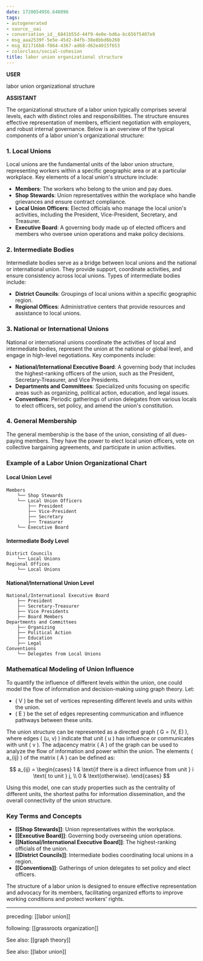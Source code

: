 ```yaml
---
date: 1720054956.640896
tags:
- autogenerated
- source__oai
- conversation_id__6841b55d-44f9-4e0e-bd6a-bc656f5407e9
- msg_aaa2539f-5e5e-45d2-84fb-38e8bbd6b260
- msg_821716b8-f864-4367-ad68-d62e4015f653
- colorclass/social-cohesion
title: labor union organizational structure
---
```


**USER**

labor union organizational structure


**ASSISTANT**

The organizational structure of a labor union typically comprises several levels, each with distinct roles and responsibilities. The structure ensures effective representation of members, efficient negotiation with employers, and robust internal governance. Below is an overview of the typical components of a labor union's organizational structure:

### 1. Local Unions
Local unions are the fundamental units of the labor union structure, representing workers within a specific geographic area or at a particular workplace. Key elements of a local union's structure include:

- **Members**: The workers who belong to the union and pay dues.
- **Shop Stewards**: Union representatives within the workplace who handle grievances and ensure contract compliance.
- **Local Union Officers**: Elected officials who manage the local union's activities, including the President, Vice-President, Secretary, and Treasurer.
- **Executive Board**: A governing body made up of elected officers and members who oversee union operations and make policy decisions.

### 2. Intermediate Bodies
Intermediate bodies serve as a bridge between local unions and the national or international union. They provide support, coordinate activities, and ensure consistency across local unions. Types of intermediate bodies include:

- **District Councils**: Groupings of local unions within a specific geographic region.
- **Regional Offices**: Administrative centers that provide resources and assistance to local unions.

### 3. National or International Unions
National or international unions coordinate the activities of local and intermediate bodies, represent the union at the national or global level, and engage in high-level negotiations. Key components include:

- **National/International Executive Board**: A governing body that includes the highest-ranking officers of the union, such as the President, Secretary-Treasurer, and Vice Presidents.
- **Departments and Committees**: Specialized units focusing on specific areas such as organizing, political action, education, and legal issues.
- **Conventions**: Periodic gatherings of union delegates from various locals to elect officers, set policy, and amend the union's constitution.

### 4. General Membership
The general membership is the base of the union, consisting of all dues-paying members. They have the power to elect local union officers, vote on collective bargaining agreements, and participate in union activities.

### Example of a Labor Union Organizational Chart

#### Local Union Level
```
Members
    └── Shop Stewards
    └── Local Union Officers
        ├── President
        ├── Vice-President
        ├── Secretary
        ├── Treasurer
    └── Executive Board
```

#### Intermediate Body Level
```
District Councils
    └── Local Unions
Regional Offices
    └── Local Unions
```

#### National/International Union Level
```
National/International Executive Board
    ├── President
    ├── Secretary-Treasurer
    ├── Vice Presidents
    ├── Board Members
Departments and Committees
    ├── Organizing
    ├── Political Action
    ├── Education
    ├── Legal
Conventions
    └── Delegates from Local Unions
```

### Mathematical Modeling of Union Influence

To quantify the influence of different levels within the union, one could model the flow of information and decision-making using graph theory. Let:

- \( V \) be the set of vertices representing different levels and units within the union.
- \( E \) be the set of edges representing communication and influence pathways between these units.

The union structure can be represented as a directed graph \( G = (V, E) \), where edges \( (u, v) \) indicate that unit \( u \) has influence or communicates with unit \( v \). The adjacency matrix \( A \) of the graph can be used to analyze the flow of information and power within the union. The elements \( a_{ij} \) of the matrix \( A \) can be defined as:

$$
a_{ij} = 
\begin{cases} 
1 & \text{if there is a direct influence from unit } i \text{ to unit } j, \\
0 & \text{otherwise}.
\end{cases}
$$

Using this model, one can study properties such as the centrality of different units, the shortest paths for information dissemination, and the overall connectivity of the union structure.

### Key Terms and Concepts

- **[[Shop Stewards]]**: Union representatives within the workplace.
- **[[Executive Board]]**: Governing body overseeing union operations.
- **[[National/International Executive Board]]**: The highest-ranking officials of the union.
- **[[District Councils]]**: Intermediate bodies coordinating local unions in a region.
- **[[Conventions]]**: Gatherings of union delegates to set policy and elect officers.

The structure of a labor union is designed to ensure effective representation and advocacy for its members, facilitating organized efforts to improve working conditions and protect workers' rights.


---

preceding: [[labor union]]  


following: [[grassroots organization]]

See also: [[graph theory]]


See also: [[labor union]]